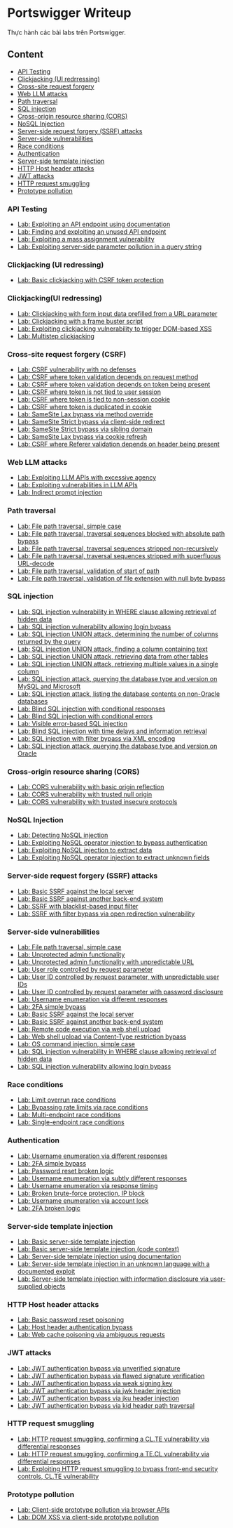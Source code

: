 # Portswigger Writeup

Thực hành các bài labs trên Portswigger.

## Content

- [API Testing](https://github.com/DucThinh47/PortSwigger/tree/main#api-testing)
- [Clickjacking (UI redrressing)](https://github.com/DucThinh47/PortSwigger/tree/main?tab=readme-ov-file#clickjackingui-redressing)
- [Cross-site request forgery](https://github.com/DucThinh47/PortSwigger/tree/main?tab=readme-ov-file#cross-site-request-forgery-csrf)
- [Web LLM attacks](https://github.com/DucThinh47/PortSwigger/tree/main?tab=readme-ov-file#web-llm-attacks)
- [Path traversal](https://github.com/DucThinh47/PortSwigger/tree/main#path-traversal)
- [SQL injection](https://github.com/DucThinh47/PortSwigger#sql-injection)
- [Cross-origin resource sharing (CORS)](https://github.com/DucThinh47/PortSwigger#cross-origin-resource-sharing-cors)
- [NoSQL Injection](https://github.com/DucThinh47/PortSwigger/tree/main#nosql-injection)
- [Server-side request forgery (SSRF) attacks](https://github.com/DucThinh47/PortSwigger#server-side-request-forgery-ssrf-attacks)
- [Server-side vulnerabilities](https://github.com/DucThinh47/PortSwigger/tree/main#server-side-vulnerabilities)
- [Race conditions](https://github.com/DucThinh47/PortSwigger/tree/main#race-conditions)
- [Authentication](https://github.com/DucThinh47/PortSwigger/tree/main#authentication)
- [Server-side template injection](https://github.com/DucThinh47/PortSwigger#server-side-template-injection)
- [HTTP Host header attacks](https://github.com/DucThinh47/PortSwigger#http-host-header-attacks)
- [JWT attacks](https://github.com/DucThinh47/PortSwigger/tree/main#jwt-attacks)
- [HTTP request smuggling](https://github.com/DucThinh47/PortSwigger/tree/main#http-request-smuggling)
- [Prototype pollution](https://github.com/DucThinh47/PortSwigger/tree/main#prototype-pollution)

### API Testing

- [Lab: Exploiting an API endpoint using documentation](https://github.com/DucThinh47/PortSwigger/blob/main/API_testing/API_documentation.md#lab-exploiting-an-api-endpoint-using-documentation)
- [Lab: Finding and exploiting an unused API endpoint](https://github.com/DucThinh47/PortSwigger/blob/main/API_testing/Identifying_API_endpoints.md#lab-finding-and-exploiting-an-unused-api-endpoint)
- [Lab: Exploiting a mass assignment vulnerability](https://github.com/DucThinh47/PortSwigger/blob/main/API_testing/Mass_assignment_vulnerabilities.md#lab-exploiting-a-mass-assignment-vulnerability)
- [Lab: Exploiting server-side parameter pollution in a query string](https://github.com/DucThinh47/PortSwigger/blob/main/API_testing/Testing_for_server-side_parameter_pollution_in_the_query_string.md#lab-exploiting-server-side-parameter-pollution-in-a-query-string)

### Clickjacking (UI redressing)

- [Lab: Basic clickjacking with CSRF token protection](https://github.com/DucThinh47/PortSwigger/blob/main/Clickjacking(UI_redressing)/How_to_construct_a_basic_clickjacking_attack.md#lab-basic-clickjacking-with-csrf-token-protection)

### Clickjacking(UI redressing)

- [Lab: Clickjacking with form input data prefilled from a URL parameter](https://github.com/DucThinh47/PortSwigger/blob/main/Clickjacking(UI_redressing)/Clickjacking_with_prefilled_form_input.md#lab-clickjacking-with-form-input-data-prefilled-from-a-url-parameter)
- [Lab: Clickjacking with a frame buster script](https://github.com/DucThinh47/PortSwigger/blob/main/Clickjacking(UI_redressing)/Frame_busting_scripts.md#lab-clickjacking-with-a-frame-buster-script)
- [Lab: Exploiting clickjacking vulnerability to trigger DOM-based XSS](https://github.com/DucThinh47/PortSwigger/blob/main/Clickjacking(UI_redressing)/Combining_clickjacking_with_a_DOM_XSS_attack.md#lab-exploiting-clickjacking-vulnerability-to-trigger-dom-based-xss)
- [Lab: Multistep clickjacking](https://github.com/DucThinh47/PortSwigger/blob/main/Clickjacking(UI_redressing)/Multistep_clickjacking.md#lab-multistep-clickjacking)

### Cross-site request forgery (CSRF)

- [Lab: CSRF vulnerability with no defenses](https://github.com/DucThinh47/PortSwigger/blob/main/Cross-site_request_forgery_(CSRF)/How_to_construct_a_CSRF_attack.md#lab-csrf-vulnerability-with-no-defenses)
- [Lab: CSRF where token validation depends on request method](https://github.com/DucThinh47/PortSwigger/blob/main/Cross-site_request_forgery_(CSRF)/Common_flaws_in_CSRF_token_validation.md#lab-csrf-where-token-validation-depends-on-request-method)
- [Lab: CSRF where token validation depends on token being present](https://github.com/DucThinh47/PortSwigger/blob/main/Cross-site_request_forgery_(CSRF)/Common_flaws_in_CSRF_token_validation.md#lab-csrf-where-token-validation-depends-on-token-being-present)
- [Lab: CSRF where token is not tied to user session](https://github.com/DucThinh47/PortSwigger/blob/main/Cross-site_request_forgery_(CSRF)/Common_flaws_in_CSRF_token_validation.md#lab-csrf-where-token-is-not-tied-to-user-session)
- [Lab: CSRF where token is tied to non-session cookie](https://github.com/DucThinh47/PortSwigger/blob/main/Cross-site_request_forgery_(CSRF)/Common_flaws_in_CSRF_token_validation.md#lab-csrf-where-token-is-tied-to-non-session-cookie)
- [Lab: CSRF where token is duplicated in cookie](https://github.com/DucThinh47/PortSwigger/blob/main/Cross-site_request_forgery_(CSRF)/Common_flaws_in_CSRF_token_validation.md#lab-csrf-where-token-is-duplicated-in-cookie)
- [Lab: SameSite Lax bypass via method override](https://github.com/DucThinh47/PortSwigger/blob/main/Cross-site_request_forgery_(CSRF)/Bypassing_SameSite_Lax_restrictions_using_GET_requests.md#lab-samesite-lax-bypass-via-method-override)
- [Lab: SameSite Strict bypass via client-side redirect](https://github.com/DucThinh47/PortSwigger/blob/main/Cross-site_request_forgery_(CSRF)/Bypassing_SameSite_restrictions_using_on-site_gadgets.md#lab-samesite-strict-bypass-via-client-side-redirect)
- [Lab: SameSite Strict bypass via sibling domain](https://github.com/DucThinh47/PortSwigger/blob/main/Cross-site_request_forgery_(CSRF)/Bypassing_SameSite_restrictions_via_vulnerable_sibling_domains.md#lab-samesite-strict-bypass-via-sibling-domain)
- [Lab: SameSite Lax bypass via cookie refresh](https://github.com/DucThinh47/PortSwigger/blob/main/Cross-site_request_forgery_(CSRF)/Bypassing_SameSite_Lax_restrictions_with_newly_issued_cookies.md#lab-samesite-lax-bypass-via-cookie-refresh)
- [Lab: CSRF where Referer validation depends on header being present](https://github.com/DucThinh47/PortSwigger/blob/main/Cross-site_request_forgery_(CSRF)/Validation_of_Referer_can_be_circumvented.md#lab-csrf-with-broken-referer-validation)

### Web LLM attacks

- [Lab: Exploiting LLM APIs with excessive agency](https://github.com/DucThinh47/PortSwigger/blob/main/Web_LLM_attacks/Exploiting_LLM_APIs_functions_and_plugins.md#lab-exploiting-llm-apis-with-excessive-agency)
- [Lab: Exploiting vulnerabilities in LLM APIs](https://github.com/DucThinh47/PortSwigger/blob/main/Web_LLM_attacks/Exploiting_LLM_APIs_functions_and_plugins.md#lab-exploiting-vulnerabilities-in-llm-apis)
- [Lab: Indirect prompt injection](https://github.com/DucThinh47/PortSwigger/blob/main/Web_LLM_attacks/Indirect_prompt_injection.md#lab-indirect-prompt-injection)

### Path traversal 

- [Lab: File path traversal, simple case](https://github.com/DucThinh47/PortSwigger/blob/main/Path-Traversal/Reading_arbitrary_files_via_path_traversal.md#lab-file-path-traversal-simple-case)
- [Lab: File path traversal, traversal sequences blocked with absolute path bypass](https://github.com/DucThinh47/PortSwigger/blob/main/Path-Traversal/Common_obstacles_to_exploiting_path_traversal_vulnerabilities.md#lab-file-path-traversal-traversal-sequences-blocked-with-absolute-path-bypass)
- [Lab: File path traversal, traversal sequences stripped non-recursively](https://github.com/DucThinh47/PortSwigger/blob/main/Path-Traversal/Common_obstacles_to_exploiting_path_traversal_vulnerabilities.md#lab-file-path-traversal-traversal-sequences-stripped-non-recursively)
- [Lab: File path traversal, traversal sequences stripped with superfluous URL-decode](https://github.com/DucThinh47/PortSwigger/blob/main/Path-Traversal/Common_obstacles_to_exploiting_path_traversal_vulnerabilities.md#lab-file-path-traversal-traversal-sequences-stripped-with-superfluous-url-decode)
- [Lab: File path traversal, validation of start of path](https://github.com/DucThinh47/PortSwigger/blob/main/Path-Traversal/Common_obstacles_to_exploiting_path_traversal_vulnerabilities.md#lab-file-path-traversal-validation-of-start-of-path)
- [Lab: File path traversal, validation of file extension with null byte bypass](https://github.com/DucThinh47/PortSwigger/blob/main/Path-Traversal/Common_obstacles_to_exploiting_path_traversal_vulnerabilities.md#lab-file-path-traversal-validation-of-file-extension-with-null-byte-bypass)

### SQL injection

- [Lab: SQL injection vulnerability in WHERE clause allowing retrieval of hidden data](https://github.com/DucThinh47/PortSwigger/blob/main/SQL-injection/README.md#lab-sql-injection-vulnerability-in-where-clause-allowing-retrieval-of-hidden-data)
- [Lab: SQL injection vulnerability allowing login bypass](https://github.com/DucThinh47/PortSwigger/blob/main/SQL-injection/README.md#lab-sql-injection-vulnerability-allowing-login-bypass)
- [Lab: SQL injection UNION attack, determining the number of columns returned by the query](https://github.com/DucThinh47/PortSwigger/blob/main/SQL-injection/Determining_the_number_of_columns_required.md#lab-sql-injection-union-attack-determining-the-number-of-columns-returned-by-the-query)
- [Lab: SQL injection UNION attack, finding a column containing text](https://github.com/DucThinh47/PortSwigger/blob/main/SQL-injection/Finding_columns_with_a_useful_data_type.md#lab-sql-injection-union-attack-finding-a-column-containing-text)
- [Lab: SQL injection UNION attack, retrieving data from other tables](https://github.com/DucThinh47/PortSwigger/blob/main/SQL-injection/Using_a_SQL_injection_UNION_attack_to_retrieve_interesting_data.md#lab-sql-injection-union-attack-retrieving-data-from-other-tables)
- [Lab: SQL injection UNION attack, retrieving multiple values in a single column](https://github.com/DucThinh47/PortSwigger/blob/main/SQL-injection/Retrieving_multiple_values_within_a_single_column.md#lab-sql-injection-union-attack-retrieving-multiple-values-in-a-single-column)
- [Lab: SQL injection attack, querying the database type and version on MySQL and Microsoft](https://github.com/DucThinh47/PortSwigger/blob/main/SQL-injection/Examining_the_database_in_SQL_injection_attacks.md#lab-sql-injection-attack-querying-the-database-type-and-version-on-mysql-and-microsoft)
- [Lab: SQL injection attack, listing the database contents on non-Oracle databases](https://github.com/DucThinh47/PortSwigger/blob/main/SQL-injection/Examining_the_database_in_SQL_injection_attacks.md#lab-sql-injection-attack-listing-the-database-contents-on-non-oracle-databases)
- [Lab: Blind SQL injection with conditional responses](https://github.com/DucThinh47/PortSwigger/blob/main/SQL-injection/Exploiting_blind_SQL_injection_by_triggering_conditional_responses.md#lab-blind-sql-injection-with-conditional-responses)
- [Lab: Blind SQL injection with conditional errors](https://github.com/DucThinh47/PortSwigger/blob/main/SQL-injection/Error-based_SQL_injection.md#lab-blind-sql-injection-with-conditional-errors)
- [Lab: Visible error-based SQL injection](https://github.com/DucThinh47/PortSwigger/blob/main/SQL-injection/Error-based_SQL_injection.md#lab-visible-error-based-sql-injection)
- [Lab: Blind SQL injection with time delays and information retrieval](https://github.com/DucThinh47/PortSwigger/blob/main/SQL-injection/Exploiting_blind_SQL_injection_by_triggering_time_delays.md#lab-blind-sql-injection-with-time-delays-and-information-retrieval)
- [Lab: SQL injection with filter bypass via XML encoding](https://github.com/DucThinh47/PortSwigger/blob/main/SQL-injection/README.md#lab-sql-injection-with-filter-bypass-via-xml-encoding)
- [Lab: SQL injection attack, querying the database type and version on Oracle](https://github.com/DucThinh47/PortSwigger/blob/main/SQL-injection/README.md#lab-sql-injection-attack-querying-the-database-type-and-version-on-oracle)

### Cross-origin resource sharing (CORS) 

- [Lab: CORS vulnerability with basic origin reflection](https://github.com/DucThinh47/PortSwigger/blob/main/Cross-origin-resource-sharing-(CORS)/Vulnerabilities_arising_from_CORS_configuration_issues.md#lab-cors-vulnerability-with-basic-origin-reflection)
- [Lab: CORS vulnerability with trusted null origin](https://github.com/DucThinh47/PortSwigger/blob/main/Cross-origin-resource-sharing-(CORS)/Vulnerabilities_arising_from_CORS_configuration_issues.md#lab-cors-vulnerability-with-trusted-null-origin)
- [Lab: CORS vulnerability with trusted insecure protocols](https://github.com/DucThinh47/PortSwigger/blob/main/Cross-origin-resource-sharing-(CORS)/Vulnerabilities_arising_from_CORS_configuration_issues.md#lab-cors-vulnerability-with-trusted-insecure-protocols)

### NoSQL Injection

- [Lab: Detecting NoSQL injection](https://github.com/DucThinh47/PortSwigger/blob/main/NoSQL-Injection/NoSQL_Injection.md#lab-detecting-nosql-injection)
- [Lab: Exploiting NoSQL operator injection to bypass authentication](https://github.com/DucThinh47/PortSwigger/blob/main/NoSQL-Injection/NoSQL_Injection.md#lab-exploiting-nosql-operator-injection-to-bypass-authentication)
- [Lab: Exploiting NoSQL injection to extract data](https://github.com/DucThinh47/PortSwigger/blob/main/NoSQL-Injection/NoSQL_Injection.md#lab-exploiting-nosql-injection-to-extract-data)
- [Lab: Exploiting NoSQL operator injection to extract unknown fields](https://github.com/DucThinh47/PortSwigger/blob/main/NoSQL-Injection/NoSQL_Injection.md#lab-exploiting-nosql-operator-injection-to-extract-unknown-fields)

### Server-side request forgery (SSRF) attacks 

- [Lab: Basic SSRF against the local server](https://github.com/DucThinh47/PortSwigger/blob/main/Server-side-request-forgery-(SSRF)-attacks/SSRF.md#lab-basic-ssrf-against-the-local-server)
- [Lab: Basic SSRF against another back-end system](https://github.com/DucThinh47/PortSwigger/blob/main/Server-side-request-forgery-(SSRF)-attacks/SSRF.md#lab-basic-ssrf-against-another-back-end-system)
- [Lab: SSRF with blacklist-based input filter](https://github.com/DucThinh47/PortSwigger/blob/main/Server-side-request-forgery-(SSRF)-attacks/SSRF.md#lab-ssrf-with-blacklist-based-input-filter)
- [Lab: SSRF with filter bypass via open redirection vulnerability](https://github.com/DucThinh47/PortSwigger/blob/main/Server-side-request-forgery-(SSRF)-attacks/SSRF.md#lab-ssrf-with-filter-bypass-via-open-redirection-vulnerability)

### Server-side vulnerabilities

- [Lab: File path traversal, simple case](https://github.com/DucThinh47/PortSwigger/blob/main/Server-side-vulnerabilities/Server_side_vulnerabilities.md#lab-file-path-traversal-simple-case)
- [Lab: Unprotected admin functionality](https://github.com/DucThinh47/PortSwigger/blob/main/Server-side-vulnerabilities/Server_side_vulnerabilities.md#lab-unprotected-admin-functionality)
- [Lab: Unprotected admin functionality with unpredictable URL](https://github.com/DucThinh47/PortSwigger/blob/main/Server-side-vulnerabilities/Server_side_vulnerabilities.md#lab-unprotected-admin-functionality-with-unpredictable-url)
- [Lab: User role controlled by request parameter](https://github.com/DucThinh47/PortSwigger/blob/main/Server-side-vulnerabilities/Server_side_vulnerabilities.md#lab-user-role-controlled-by-request-parameter)
- [Lab: User ID controlled by request parameter, with unpredictable user IDs](https://github.com/DucThinh47/PortSwigger/blob/main/Server-side-vulnerabilities/Server_side_vulnerabilities.md#lab-user-id-controlled-by-request-parameter-with-unpredictable-user-ids)
- [Lab: User ID controlled by request parameter with password disclosure](https://github.com/DucThinh47/PortSwigger/blob/main/Server-side-vulnerabilities/Server_side_vulnerabilities.md#lab-user-id-controlled-by-request-parameter-with-password-disclosure)
- [Lab: Username enumeration via different responses](https://github.com/DucThinh47/PortSwigger/blob/main/Server-side-vulnerabilities/Server_side_vulnerabilities.md#lab-username-enumeration-via-different-responses)
- [Lab: 2FA simple bypass](https://github.com/DucThinh47/PortSwigger/blob/main/Server-side-vulnerabilities/Server_side_vulnerabilities.md#lab-2fa-simple-bypass)
- [Lab: Basic SSRF against the local server](https://github.com/DucThinh47/PortSwigger/blob/main/Server-side-vulnerabilities/Server_side_vulnerabilities.md#lab-basic-ssrf-against-the-local-server)
- [Lab: Basic SSRF against another back-end system](https://github.com/DucThinh47/PortSwigger/blob/main/Server-side-vulnerabilities/Server_side_vulnerabilities.md#lab-basic-ssrf-against-another-back-end-system)
- [Lab: Remote code execution via web shell upload](https://github.com/DucThinh47/PortSwigger/blob/main/Server-side-vulnerabilities/Server_side_vulnerabilities.md#lab-remote-code-execution-via-web-shell-upload)
- [Lab: Web shell upload via Content-Type restriction bypass](https://github.com/DucThinh47/PortSwigger/blob/main/Server-side-vulnerabilities/Server_side_vulnerabilities.md#lab-web-shell-upload-via-content-type-restriction-bypass)
- [Lab: OS command injection, simple case](https://github.com/DucThinh47/PortSwigger/blob/main/Server-side-vulnerabilities/Server_side_vulnerabilities.md#lab-os-command-injection-simple-case)
- [Lab: SQL injection vulnerability in WHERE clause allowing retrieval of hidden data](https://github.com/DucThinh47/PortSwigger/blob/main/Server-side-vulnerabilities/Server_side_vulnerabilities.md#lab-sql-injection-vulnerability-in-where-clause-allowing-retrieval-of-hidden-data)
- [Lab: SQL injection vulnerability allowing login bypass](https://github.com/DucThinh47/PortSwigger/blob/main/Server-side-vulnerabilities/Server_side_vulnerabilities.md#lab-sql-injection-vulnerability-allowing-login-bypass)

### Race conditions

- [Lab: Limit overrun race conditions](https://github.com/DucThinh47/PortSwigger/blob/main/Race-conditions/Race_conditions.md#lab-limit-overrun-race-conditions)
- [Lab: Bypassing rate limits via race conditions](https://github.com/DucThinh47/PortSwigger/blob/main/Race-conditions/Race_conditions.md#lab-bypassing-rate-limits-via-race-conditions)
- [Lab: Multi-endpoint race conditions](https://github.com/DucThinh47/PortSwigger/blob/main/Race-conditions/Race_conditions.md#lab-multi-endpoint-race-conditions)
- [Lab: Single-endpoint race conditions](https://github.com/DucThinh47/PortSwigger/blob/main/Race-conditions/Race_conditions.md#lab-single-endpoint-race-conditions)

### Authentication

- [Lab: Username enumeration via different responses](https://github.com/DucThinh47/PortSwigger/blob/main/Authentication/Contents.md#lab-username-enumeration-via-different-responses)
- [Lab: 2FA simple bypass](https://github.com/DucThinh47/PortSwigger/blob/main/Authentication/Contents.md#lab-2fa-simple-bypass)
- [Lab: Password reset broken logic](https://github.com/DucThinh47/PortSwigger/blob/main/Authentication/Contents.md#lab-password-reset-broken-logic)
- [Lab: Username enumeration via subtly different responses](https://github.com/DucThinh47/PortSwigger/blob/main/Authentication/Contents.md#lab-username-enumeration-via-subtly-different-responses)
- [Lab: Username enumeration via response timing](https://github.com/DucThinh47/PortSwigger/blob/main/Authentication/Contents.md#lab-username-enumeration-via-response-timing)
- [Lab: Broken brute-force protection, IP block](https://github.com/DucThinh47/PortSwigger/blob/main/Authentication/Contents.md#lab-broken-brute-force-protection-ip-block)
- [Lab: Username enumeration via account lock](https://github.com/DucThinh47/PortSwigger/blob/main/Authentication/Contents.md#lab-username-enumeration-via-account-lock)
- [Lab: 2FA broken logic](https://github.com/DucThinh47/PortSwigger/blob/main/Authentication/Contents.md#lab-2fa-broken-logic)

### Server-side template injection

- [Lab: Basic server-side template injection](https://github.com/DucThinh47/PortSwigger/blob/main/Server-side_template_injection/Contents.md#lab-basic-server-side-template-injection)
- [Lab: Basic server-side template injection (code context)](https://github.com/DucThinh47/PortSwigger/blob/main/Server-side_template_injection/Contents.md#lab-basic-server-side-template-injection-code-context)
- [Lab: Server-side template injection using documentation](https://github.com/DucThinh47/PortSwigger/blob/main/Server-side_template_injection/Contents.md#lab-server-side-template-injection-using-documentation)
- [Lab: Server-side template injection in an unknown language with a documented exploit](https://github.com/DucThinh47/PortSwigger/blob/main/Server-side_template_injection/Contents.md#lab-server-side-template-injection-in-an-unknown-language-with-a-documented-exploit)
- [Lab: Server-side template injection with information disclosure via user-supplied objects](https://github.com/DucThinh47/PortSwigger/blob/main/Server-side_template_injection/Contents.md#lab-server-side-template-injection-with-information-disclosure-via-user-supplied-objects)

### HTTP Host header attacks
- [Lab: Basic password reset poisoning](https://github.com/DucThinh47/PortSwigger/blob/main/HTTP_Host_header_attacks/Contents.md#lab-basic-password-reset-poisoning)
- [Lab: Host header authentication bypass](https://github.com/DucThinh47/PortSwigger/blob/main/HTTP_Host_header_attacks/Contents.md#lab-host-header-authentication-bypass)
- [Lab: Web cache poisoning via ambiguous requests](https://github.com/DucThinh47/PortSwigger/blob/main/HTTP_Host_header_attacks/Contents.md#lab-web-cache-poisoning-via-ambiguous-requests)

### JWT attacks
- [Lab: JWT authentication bypass via unverified signature](https://github.com/DucThinh47/PortSwigger/blob/main/JWT_Attacks/Contents.md#lab-jwt-authentication-bypass-via-unverified-signature)
- [Lab: JWT authentication bypass via flawed signature verification](https://github.com/DucThinh47/PortSwigger/blob/main/JWT_Attacks/Contents.md#lab-jwt-authentication-bypass-via-flawed-signature-verification)
- [Lab: JWT authentication bypass via weak signing key](https://github.com/DucThinh47/PortSwigger/blob/main/JWT_Attacks/Contents.md#lab-jwt-authentication-bypass-via-weak-signing-key)
- [Lab: JWT authentication bypass via jwk header injection](https://github.com/DucThinh47/PortSwigger/blob/main/JWT_Attacks/Contents.md#lab-jwt-authentication-bypass-via-jwk-header-injection)
- [Lab: JWT authentication bypass via jku header injection](https://github.com/DucThinh47/PortSwigger/blob/main/JWT_Attacks/Contents.md#lab-jwt-authentication-bypass-via-jku-header-injection)
- [Lab: JWT authentication bypass via kid header path traversal](https://github.com/DucThinh47/PortSwigger/blob/main/JWT_Attacks/Contents.md#lab-jwt-authentication-bypass-via-kid-header-path-traversal)

### HTTP request smuggling
- [Lab: HTTP request smuggling, confirming a CL.TE vulnerability via differential responses](https://github.com/DucThinh47/PortSwigger/blob/main/HTTP_request_smuggling/Contents.md#lab-http-request-smuggling-confirming-a-clte-vulnerability-via-differential-responses)
- [Lab: HTTP request smuggling, confirming a TE.CL vulnerability via differential responses](https://github.com/DucThinh47/PortSwigger/blob/main/HTTP_request_smuggling/Contents.md#lab-http-request-smuggling-confirming-a-tecl-vulnerability-via-differential-responses)
- [Lab: Exploiting HTTP request smuggling to bypass front-end security controls, CL.TE vulnerability](https://github.com/DucThinh47/PortSwigger/blob/main/HTTP_request_smuggling/Contents.md#lab-exploiting-http-request-smuggling-to-bypass-front-end-security-controls-clte-vulnerability)

### Prototype pollution
- [Lab: Client-side prototype pollution via browser APIs](https://github.com/DucThinh47/PortSwigger/blob/main/Prototype_pollution/Contents.md#lab-client-side-prototype-pollution-via-browser-apis)
- [Lab: DOM XSS via client-side prototype pollution](https://github.com/DucThinh47/PortSwigger/blob/main/Prototype_pollution/Contents.md#lab-dom-xss-via-client-side-prototype-pollution)
